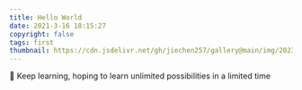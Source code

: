 ```yaml
---
title: Hello World
date: 2021-3-16 18:15:27
copyright: false
tags: first
thumbnail: https://cdn.jsdelivr.net/gh/jiechen257/gallery@main/img/202304281414202.jpeg
---
```


🌱 Keep learning, hoping to learn unlimited possibilities in a limited time